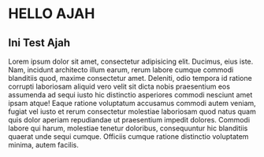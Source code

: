 # HELLO AJAH

## Ini Test Ajah

Lorem ipsum dolor sit amet, consectetur adipisicing elit. Ducimus, eius iste. Nam, incidunt architecto illum earum, rerum labore cumque commodi blanditiis quod, maxime consectetur amet. Deleniti, odio tempora id ratione corrupti laboriosam aliquid vero velit sit dicta nobis praesentium eos assumenda ad sequi iusto hic distinctio asperiores commodi nesciunt amet ipsam atque! Eaque ratione voluptatum accusamus commodi autem veniam, fugiat vel iusto et rerum consectetur molestiae laboriosam quod natus quam quis dolor aperiam repudiandae ut praesentium impedit dolores. Commodi labore qui harum, molestiae tenetur doloribus, consequuntur hic blanditiis quaerat unde sequi cumque. Officiis cumque ratione distinctio voluptatem minima, autem facilis.
